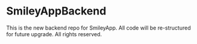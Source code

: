 # SmileyAppBackend

This is the new backend repo for SmileyApp.
All code will be re-structured for future upgrade.
All rights reserved.
